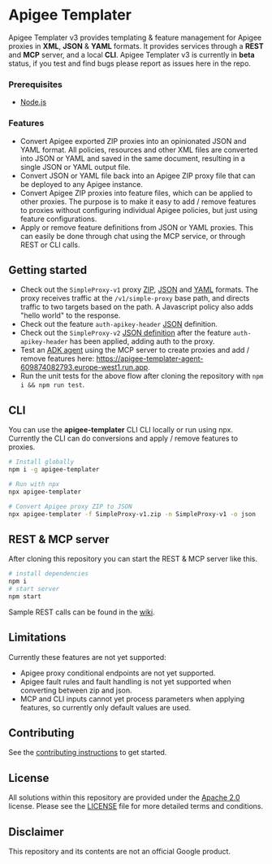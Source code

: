 # Apigee Templater
Apigee Templater v3 provides templating & feature management for Apigee proxies in **XML**, **JSON** & **YAML** formats. It provides services through a **REST** and **MCP** server, and a local **CLI**.
Apigee Templater v3 is currently in **beta** status, if you test and find bugs please report as issues here in the repo.

### Prerequisites
* [Node.js](https://nodejs.org/)

### Features
- Convert Apigee exported ZIP proxies into an opinionated JSON and YAML format. All policies, resources and other XML files are converted into JSON or YAML and saved in the same document, resulting in a single JSON or YAML output file.
- Convert JSON or YAML file back into an Apigee ZIP proxy file that can be deployed to any Apigee instance.
- Convert Apigee ZIP proxies into feature files, which can be applied to other proxies. The purpose is to make it easy to add / remove features to proxies without configuring individual Apigee policies, but just using feature configurations.
- Apply or remove feature definitions from JSON or YAML proxies. This can easily be done through chat using the MCP service, or through REST or CLI calls.

## Getting started
- Check out the `SimpleProxy-v1` proxy [ZIP](https://github.com/apigee/apigee-templater/tree/main/test/proxies/SimpleProxy-v1/apiproxy), [JSON](https://github.com/apigee/apigee-templater/blob/main/test/proxies/SimpleProxy-v1.json) and [YAML](https://github.com/apigee/apigee-templater/blob/main/test/proxies/SimpleProxy-v1.yaml) formats. The proxy receives traffic at the `/v1/simple-proxy` base path, and directs traffic to two targets based on the path. A Javascript policy also adds "hello world" to the response.
- Check out the feature `auth-apikey-header` [JSON](https://github.com/apigee/apigee-templater/blob/main/test/features/auth-apikey-header.json) definition.
- Check out the `SimpleProxy-v2` [JSON definition](https://github.com/apigee/apigee-templater/blob/main/test/proxies/SimpleProxy-v2.json) after the feature `auth-apikey-header` has been applied, adding auth to the proxy.
- Test an [ADK agent](https://google.github.io/adk-docs/) using the MCP server to create proxies and add / remove features here: https://apigee-templater-agent-609874082793.europe-west1.run.app.
- Run the unit tests for the above flow after cloning the repository with `npm i && npm run test`.
## CLI
You can use the **apigee-templater** CLI CLI locally or run using npx. Currently the CLI can do conversions and apply / remove features to proxies.
```sh
# Install globally
npm i -g apigee-templater

# Run with npx
npx apigee-templater

# Convert Apigee proxy ZIP to JSON
npx apigee-templater -f SimpleProxy-v1.zip -n SimpleProxy-v1 -o json
```
## REST & MCP server
After cloning this repository you can start the REST & MCP server like this.
```sh
# install dependencies
npm i
# start server
npm start
```
Sample REST calls can be found in the [wiki](https://github.com/apigee/apigee-templater/wiki).

## Limitations
Currently these features are not yet supported:
- Apigee proxy conditional endpoints are not yet supported.
- Apigee fault rules and fault handling is not yet supported when converting between zip and json.
- MCP and CLI inputs cannot yet process parameters when applying features, so currently only default values are used.

## Contributing

See the [contributing instructions](./CONTRIBUTING.md) to get started.

## License

All solutions within this repository are provided under the
[Apache 2.0](https://www.apache.org/licenses/LICENSE-2.0) license.
Please see the [LICENSE](./LICENSE) file for more detailed terms and conditions.

## Disclaimer

This repository and its contents are not an official Google product.
